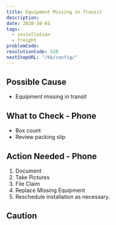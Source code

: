 ```yaml
---
title: Equipment Missing in Transit
description:
date: 2020-10-01
tags:
  - installation
  - freight
problemCode: 
resolutionCode: 510
nextStepURL: "/kb/config/"
---
```

## Possible Cause

- Equipment missing in transit

## What to Check - Phone

- Box count
- Review packing slip

## Action Needed - Phone

1) Document
2) Take Pictures
3) File Claim
4) Replace Missing Equipment
5) Reschedule installation as necessary.

## Caution

